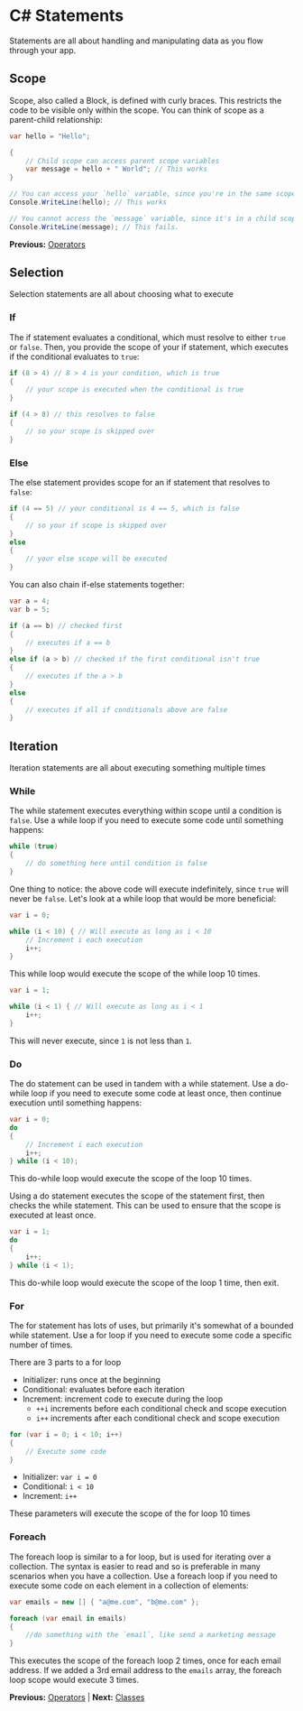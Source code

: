 # C# Statements

Statements are all about handling and manipulating data as you flow through your app.

## Scope

Scope, also called a Block, is defined with curly braces. This restricts the code to be visible only within the scope. You can think of scope as a parent-child relationship:

```cs
var hello = "Hello";

{
    // Child scope can access parent scope variables
    var message = hello + " World"; // This works
}

// You can access your `hello` variable, since you're in the same scope
Console.WriteLine(hello); // This works

// You cannot access the `message` variable, since it's in a child scope
Console.WriteLine(message); // This fails.
```

**Previous:** [Operators](operators.markdown)

## Selection

Selection statements are all about choosing what to execute

### If

The if statement evaluates a conditional, which must resolve to either `true` or `false`. Then, you provide the scope of your if statement, which executes if the conditional evaluates to `true`:

```cs
if (8 > 4) // 8 > 4 is your condition, which is true
{
    // your scope is executed when the conditional is true
}

if (4 > 8) // this resolves to false
{
    // so your scope is skipped over
}
```

### Else

The else statement provides scope for an if statement that resolves to `false`:

```cs
if (4 == 5) // your conditional is 4 == 5, which is false
{
    // so your if scope is skipped over
}
else
{
    // your else scope will be executed
}
```

You can also chain if-else statements together:

```cs
var a = 4;
var b = 5;

if (a == b) // checked first
{
    // executes if a == b
}
else if (a > b) // checked if the first conditional isn't true
{
    // executes if the a > b
}
else
{
    // executes if all if conditionals above are false
}
```

## Iteration

Iteration statements are all about executing something multiple times

### While

The while statement executes everything within scope until a condition is `false`. Use a while loop if you need to execute some code until something happens:

```cs
while (true)
{
    // do something here until condition is false
}
```

One thing to notice: the above code will execute indefinitely, since `true` will never be `false`. Let's look at a while loop that would be more beneficial:

```cs
var i = 0;

while (i < 10) { // Will execute as long as i < 10
    // Increment i each execution
    i++;
}
```

This while loop would execute the scope of the while loop 10 times.

```cs
var i = 1;

while (i < 1) { // Will execute as long as i < 1
    i++;
}
```

This will never execute, since `1` is not less than `1`.

### Do

The do statement can be used in tandem with a while statement. Use a do-while loop if you need to execute some code at least once, then continue execution until something happens:

```cs
var i = 0;
do 
{
    // Increment i each execution
    i++;
} while (i < 10);
```

This do-while loop would execute the scope of the loop 10 times.

Using a do statement executes the scope of the statement first, then checks the while statement. This can be used to ensure that the scope is executed at least once.

```cs
var i = 1;
do
{
    i++;
} while (i < 1);
```

This do-while loop would execute the scope of the loop 1 time, then exit.

### For

The for statement has lots of uses, but primarily it's somewhat of a bounded while statement. Use a for loop if you need to execute some code a specific number of times.

There are 3 parts to a for loop

* Initializer: runs once at the beginning
* Conditional: evaluates before each iteration
* Increment: increment code to execute during the loop
  * `++i` increments before each conditional check and scope execution
  * `i++` increments after each conditional check and scope execution

```cs
for (var i = 0; i < 10; i++)
{
    // Execute some code
}
```

* Initializer: `var i = 0`
* Conditional: `i < 10`
* Increment: `i++`

These parameters will execute the scope of the for loop 10 times

### Foreach

The foreach loop is similar to a for loop, but is used for iterating over a collection. The syntax is easier to read and so is preferable in many scenarios when you have a collection. Use a foreach loop if you need to execute some code on each element in a collection of elements:

```cs
var emails = new [] { "a@me.com", "b@me.com" };

foreach (var email in emails)
{
    //do something with the `email`, like send a marketing message
}
```

This executes the scope of the foreach loop 2 times, once for each email address. If we added a 3rd email address to the `emails` array, the foreach loop scope would execute 3 times.

**Previous:** [Operators](operators.markdown) |
**Next:** [Classes](classes.markdown)